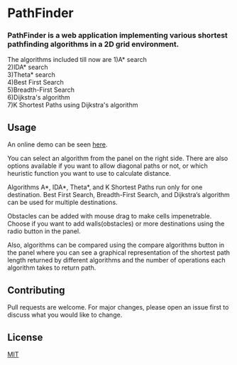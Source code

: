 # PathFinder

<h3>PathFinder is a web application implementing various shortest pathfinding algorithms in a 2D grid environment.</h3>

The algorithms included till now are
1)A* search<br/>
2)IDA* search<br/>
3)Theta* search<br/>
4)Best First Search<br/>
5)Breadth-First Search<br/>
6)Dijkstra's algorithm<br/>
7)K Shortest Paths using Dijkstra's algorithm<br/>

## Usage

  An online demo can be seen [here](https://ritika-11.github.io/mars.rover/).

  You can select an algorithm from the panel on the right side. There are also options available if you want to allow diagonal paths or not, or which heuristic function you want to use to calculate distance.

  Algorithms A*, IDA*, Theta*, and K Shortest Paths run only for one destination. Best First Search, Breadth-First Search, and Dijkstra’s algorithm can be used for multiple destinations. 

  Obstacles can be added with mouse drag to make cells impenetrable. Choose if you want to add walls(obstacles) or more destinations using the radio button in the panel. 
  
  Also, algorithms can be compared using the compare algorithms button in the panel where you can see a graphical representation of the shortest path length returned by different algorithms and the number of operations each algorithm takes to return path.


## Contributing
Pull requests are welcome. For major changes, please open an issue first to discuss what you would like to change.

## License
[MIT](https://github.com/ritika-11/PathFinder/blob/master/LICENSE)
